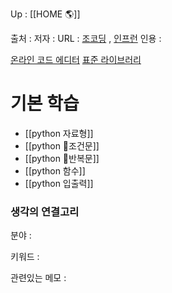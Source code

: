 
Up : [[HOME 🌎]]

출처 :
저자 :
URL : [조코딩](https://www.youtube.com/watch?v=KL1MIuBfWe0&list=PLU9-uwewPMe2AX9o9hFgv-nRvOcBdzvP5) , [인프런](https://www.inflearn.com/course/%EC%B4%88%EA%B0%84%EB%8B%A8-%ED%8C%8C%EC%9D%B4%EC%8D%AC/unit/38423?tab=curriculum)
인용 : 

[온라인 코드 에디터](https://replit.com/@hys83751952/CandidBountifulDimension#main.py)
[표준 라이브러리](https://docs.python.org/ko/3/library/index.html)
# 기본 학습
- [[python 자료형]]
- [[python 조건문]]
- [[python 반복문]]
- [[python 함수]]
- [[python 입출력]]





### 생각의 연결고리
분야 :

키워드 :

관련있는 메모 :
